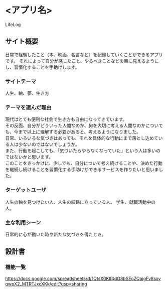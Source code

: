 # <アプリ名>
LifeLog
## サイト概要
日常で経験したこと（本、映画、名言など）を記録していくことができるアプリです。
それによって自分が感じたこと、やるべきことなどを目に見えるようにし、習慣化することを手助けします。

### サイトテーマ
人生、軸、夢、生き方

### テーマを選んだ理由
現代はとても便利な社会で生き方も自由になってきています。<br>
その反面、自分がどういった人間なのか、何を大切に考える人間なのかについても、今まで以上に理解する必要があると、考えるようになりました。<br>
日常、いろいろな気づきはあっても、それを具体的な行動にまで落とし込めている人は少ないのではないでしょうか。<br>
また、行動を起こしても、「気づいたらやらなくなっていた」という人は多いのではないかと思います。<br>
このことをきっかけに、少しでも、自分について考え続けることや、決めた行動を継続し続けることを習慣化する手助けができるサービスを作りたいと思いました。<br>

### ターゲットユーザ
人生の軸を見つけたい人、人生の岐路に立っている人。
学生、就職活動中の人。

### 主な利用シーン
日常的に心が動いた時や新たな気づきを得たとき。

## 設計書

### 機能一覧
https://docs.google.com/spreadsheets/d/1QtsX0Klf4dO8bSEoZQaigFv8sxyqwpX2_MTRTJxcXKk/edit?usp=sharing
